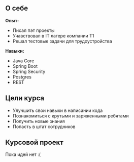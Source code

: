 
## О себе

**Опыт:**
* Писал пэт проекты
* Учавствовал в IT лагере компании Т1
* Решал тестовые задачи для трудоустройства

**Навыки:**
* Java Core
* Spring Boot
* Spring Security
* Postgres
* REST


## Цели курса

* Улучшить свои навыки в написании кода
* Познакомиться с крутыми и заряженными ребятами
* Получить новые знания
* Попасть в штат сотрудников 

## Курсовой проект

Пока идей нет :(
